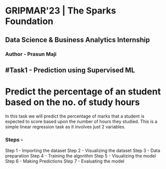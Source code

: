 # GRIPMAR'23 | The Sparks Foundation
## Data Science & Business Analytics Internship
### Author - Prasun Maji
## #Task1 - Prediction using Supervised ML
# Predict the percentage of an student based on the no. of study hours
In this task we will predict the percentage of marks that a student is expected to score based upon the number of hours they studied. This is a simple linear regression task as it involves just 2 variables.
### Steps -
Step 1 - Importing the dataset
Step 2 - Visualizing the dataset
Step 3 - Data preparation
Step 4 - Training the algorithm
Step 5 - Visualizing the model
Step 6 - Making Predictions
Step 7 - Evaluating the model
